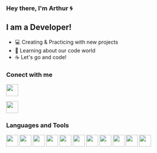### Hey there, I'm Arthur 🌀

## I am a Developer!
- 💻 Creating & Practicing with new projects
- 🥋 Learning about our code world
- ☕ Let's go and code! 

### Conect with me
[<img height="32" width="32" src="https://cdn.jsdelivr.net/npm/simple-icons@v4/icons/linkedin.svg" />][linkedin]

[<img height="32" width="32" src="https://cdn.jsdelivr.net/npm/simple-icons@v4/icons/instagram.svg" />][instagram]

### Languages and Tools

<img height="32" width="32" src="https://cdn.jsdelivr.net/npm/simple-icons@v4/icons/html5.svg" />

<img height="32" width="32" src="https://cdn.jsdelivr.net/npm/simple-icons@v4/icons/css3.svg" />

<img height="32" width="32" src="https://cdn.jsdelivr.net/npm/simple-icons@v4/icons/javascript.svg" />

<img height="32" width="32" src="https://cdn.jsdelivr.net/npm/simple-icons@v4/icons/jquery.svg" />

<img height="32" width="32" src="https://cdn.jsdelivr.net/npm/simple-icons@v4/icons/bootstrap.svg" />

<img height="32" width="32" src="https://cdn.jsdelivr.net/npm/simple-icons@v4/icons/csharp.svg" />

<img height="32" width="32" src="https://cdn.jsdelivr.net/npm/simple-icons@v4/icons/php.svg" />

<img height="32" width="32" src="https://cdn.jsdelivr.net/npm/simple-icons@v4/icons/mysql.svg" />

<img height="32" width="32" src="https://cdn.jsdelivr.net/npm/simple-icons@v4/icons/git.svg" />

<img height="32" width="32" src="https://cdn.jsdelivr.net/npm/simple-icons@v4/icons/visualstudiocode.svg" />

<img height="32" width="32" src="https://cdn.jsdelivr.net/npm/simple-icons@v4/icons/visualstudio.svg" />


[linkedin]:(https://www.linkedin.com/in/arthur-cotrim-711b681ab/)
[instagram]:(https://www.instagram.com/acs_code/)